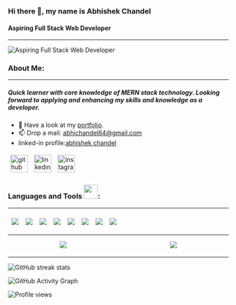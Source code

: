 ### Hi there 👋, my name is Abhishek Chandel
#### Aspiring Full Stack Web Developer
<hr />

![Aspiring Full Stack Web Developer](https://camo.githubusercontent.com/fa73289736064aba480d0708da37d7aa183a8c3e2bcc2f58c54285a3bbbeecc1/68747470733a2f2f7777772e61616c7068612e6e65742f77702d636f6e74656e742f75706c6f6164732f323032302f31322f66756c6c2d737461636b2d646576656c6f706d656e742e676966)

### About Me:
<hr />

##### Quick learner with core knowledge of MERN stack technology. Looking forward to applying and enhancing my skills and knowledge as a developer.

- 💬 Have a look at my [portfolio](https://starlit-tartufo-ff0547.netlify.app).
- 📫 Drop a mail: [abhichandel64@gmail.com](mailto:abhichandel64@gmail.com)
- linked-in profile:[abhishek chandel](https://www.linkedin.com/in/abhishek-chandel-/)

[<img style="margin: 5px;" src='https://cdn.jsdelivr.net/npm/simple-icons@3.0.1/icons/github.svg' alt='github' height='40'>](https://github.com/AbhiChandel64)  [<img style="margin: 5px;" src='https://cdn.jsdelivr.net/npm/simple-icons@3.0.1/icons/linkedin.svg' alt='linkedin' height='40'>](https://www.linkedin.com/in/https://www.linkedin.com/in/abhishek-chandel-//)  [<img style="margin: 5px;" src='https://cdn.jsdelivr.net/npm/simple-icons@3.0.1/icons/instagram.svg' alt='instagram' height='40'>](https://www.instagram.com/https://www.instagram.com/abhishekchandel64//)


### Languages and Tools <img src="https://camo.githubusercontent.com/beb64ff21c883e318e4f5db5231c2ba4175705bea1c9249e82a41ab375db4f75/68747470733a2f2f6d65646961322e67697068792e636f6d2f6d656469612f51737347456d706b79454f684243623765312f67697068792e6769663f6369643d656366303565343761306e336769316266716e74716d6f62386739616964316f796a327772336473336d67373030626c267269643d67697068792e676966" width="32px" data-canonical-src="https://media2.giphy.com/media/QssGEmpkyEOhBCb7e1/giphy.gif?cid=ecf05e47a0n3gi1bfqntqmob8g9aid1oyj2wr3ds3mg700bl&amp;rid=giphy.gif" style="max-width: 100%;">: 
<hr />

<div style="display: flex;">
<img style="margin: 8px;" src="https://img.shields.io/badge/HTML5-E34F26?style=for-the-badge&logo=html5&logoColor=white">

<img style="margin: 8px;" src="https://img.shields.io/badge/CSS3-1572B6?style=for-the-badge&logo=css3&logoColor=white">

<img style="margin: 8px;" src="https://img.shields.io/badge/JavaScript-323330?style=for-the-badge&logo=javascript&logoColor=F7DF1E">

<img style="margin: 8px;" src="https://img.shields.io/badge/Express.js-000000?style=for-the-badge&logo=express&logoColor=whit">

<img style="margin: 8px;" src="https://img.shields.io/badge/Node.js-339933?style=for-the-badge&logo=nodedotjs&logoColor=white">

<img style="margin: 8px;" src="https://img.shields.io/badge/React-20232A?style=for-the-badge&logo=react&logoColor=61DAFB">

<img style="margin: 8px;" src="https://img.shields.io/badge/Redux-593D88?style=for-the-badge&logo=redux&logoColor=white">

<img style="margin: 8px;" src="https://img.shields.io/badge/MongoDB-4EA94B?style=for-the-badge&logo=mongodb&logoColor=white">
</div>

<hr />

<div style="display: flex; margin-bottom: 20px; justify-content: space-around;">
<img src="https://github-readme-stats.vercel.app/api/top-langs/?username=AbhiChandel64&layout=compact)](https://github.com/AbhiChandel64/github-readme-stats">

<img src="https://github-readme-stats.vercel.app/api?username=AbhiChandel64&show_icons=true&count_private=true)](https://github.com/AbhiChandel64/github-readme-stats">

</div>

<hr />

<div>

![GitHub streak stats](https://github-readme-streak-stats.herokuapp.com/?user=AbhiChandel64)  

![GitHub Activity Graph](https://activity-graph.herokuapp.com/graph?username=AbhiChandel64)  

![Profile views](https://gpvc.arturio.dev/AbhiChandel64)  

</div>
